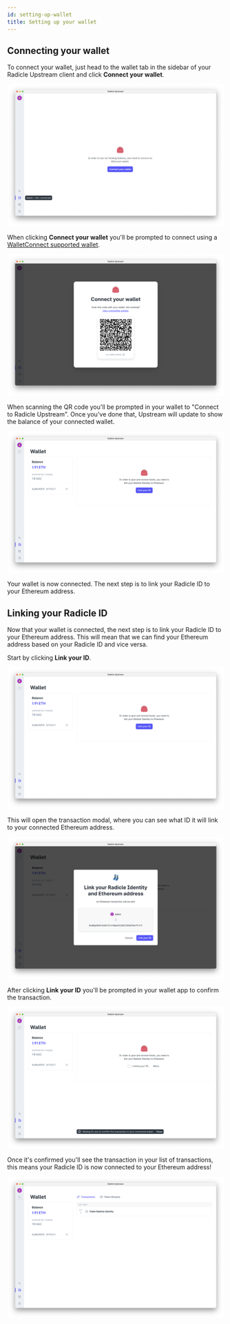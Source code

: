 ```yaml
---
id: setting-up-wallet
title: Setting up your wallet
---
```


<!-- TODO: Add intro on wallets -->
## Connecting your wallet

To connect your wallet, just head to the wallet tab in the sidebar of your Radicle Upstream client and click **Connect your wallet**.

![Wallet][cw]

When clicking **Connect your wallet** you'll be prompted to connect using a [WalletConnect supported wallet][wc].

![Wallet Connect][qr]

When scanning the QR code you'll be prompted in your wallet to "Connect to Radicle Upstream". Once you've done that, Upstream will update to show the balance of your connected wallet.

![Wallet Page][wp]

Your wallet is now connected. The next step is to link your Radicle ID to your Ethereum address.

## Linking your Radicle ID

Now that your wallet is connected, the next step is to link your Radicle ID to your Ethereum address. This will mean that we can find your Ethereum address based on your Radicle ID and vice versa.

Start by clicking **Link your ID**.

![Link ID][li]

This will open the transaction modal, where you can see what ID it will link to your connected Ethereum address.

![Link ID Modal][lm]

After clicking **Link your ID** you'll be prompted in your wallet app to confirm the transaction.

![Loading ID][ld]

Once it's confirmed you'll see the transaction in your list of transactions, this means your Radicle ID is now connected to your Ethereum address! 

![Link Success][ls]


[wc]: https://registry.walletconnect.org/wallets


[cw]: /img/connecting-wallet.png
[qr]: /img/qr-code.png
[wp]: /img/wallet-page.png
[li]: /img/link-id.png
[lm]: /img/link-id-modal.png
[ld]: /img/loading-id.png
[ls]: /img/linked-id-success.png
